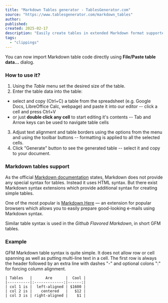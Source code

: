 ```yaml
---
title: "Markdown Tables generator - TablesGenerator.com"
source: "https://www.tablesgenerator.com/markdown_tables"
author:
published:
created: 2025-02-17
description: "Easily create tables in extended Markdown format supported by Markdown Here and GFM."
tags:
  - "clippings"
---
```

You can now import Markdown table code directly using **File/Paste table data...** dialog.

### How to use it?

1. Using the *Table* menu set the desired size of the table.
2. Enter the table data into the table:
- select and copy (Ctrl+C) a table from the spreadsheet (e.g. Google Docs, LibreOffice Calc, webpage) and paste it into our editor -- click a cell and press Ctrl+V
- or just **double click any cell** to start editing it's contents -- Tab and Arrow keys can be used to navigate table cells
3. Adjust text alignment and table borders using the options from the menu and using the toolbar buttons -- formatting is applied to all the selected cells.
4. Click "Generate" button to see the generated table -- select it and copy to your document.

### Markdown tables support

As the official [Markdown documentation](http://daringfireball.net/projects/markdown/syntax "Markdown syntax documentation") states, Markdown does not provide any special syntax for tables. Instead it uses HTML <table> syntax. But there exist Markdown syntax extensions which provide additional syntax for creating simple tables.

One of the most popular is [Markdown Here](http://markdown-here.com/ "Markdow here") — an extension for popular browsers which allows you to easily prepare good-looking e-mails using Markdown syntax.

Similar table syntax is used in the *Github Flavored Markdown*, in short GFM tables.

### Example

GFM Markdown table syntax is quite simple. It does not allow row or cell spanning as well as putting multi-line text in a cell. The first row is always the header followed by an extra line with dashes "-" and optional colons ":" for forcing column alignment.

```
| Tables   |      Are      |  Cool |
|----------|:-------------:|------:|
| col 1 is |  left-aligned | $1600 |
| col 2 is |    centered   |   $12 |
| col 3 is | right-aligned |    $1 |
    
```